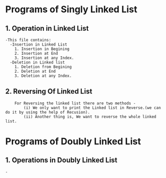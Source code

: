 # Programs of Singly Linked List

## 1. Operation in Linked List
    -This file contains:
      -Insertion in Linked List
        1. Insertion in Begining
        2. Insertion at End
        3. Insertion at any Index.
      -Deletion in Linked list
        1. Deletion from Begining
        2. Deletion at End
        3. Deletion at any Index.

## 2. Reversing Of Linked List
        For Reversing the linked list there are two methods - 
            (i) We only want to print the Linked list in Reverse.(we can do it by using the help of Recusion).
            (ii) Another thing is, We want to reverse the whole linked list.

# Programs of Doubly Linked List
## 1. Operations in Doubly Linked List
    -
